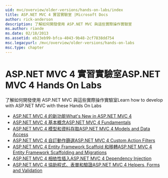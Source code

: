 ```yaml
---
uid: mvc/overview/older-versions/hands-on-labs/index
title: ASP.NET MVC 4 實習實驗室 |Microsoft Docs
author: rick-anderson
description: 了解如何開發使用 ASP.NET MVC 與這些實際操作實驗室
ms.author: riande
ms.date: 02/18/2013
ms.assetid: eb23eb99-bfca-4043-9b48-2cf7838dd754
msc.legacyurl: /mvc/overview/older-versions/hands-on-labs
msc.type: chapter
---
```

# <a name="aspnet-mvc-4-hands-on-labs"></a><span data-ttu-id="7d3be-103">ASP.NET MVC 4 實習實驗室</span><span class="sxs-lookup"><span data-stu-id="7d3be-103">ASP.NET MVC 4 Hands On Labs</span></span>

<span data-ttu-id="7d3be-104">了解如何開發使用 ASP.NET MVC 與這些實際操作實驗室</span><span class="sxs-lookup"><span data-stu-id="7d3be-104">Learn how to develop with ASP.NET MVC with these Hands On Labs</span></span>

- [<span data-ttu-id="7d3be-105">ASP.NET MVC 4 的新功能</span><span class="sxs-lookup"><span data-stu-id="7d3be-105">What's New in ASP.NET MVC 4</span></span>](whats-new-in-aspnet-mvc-4.md)
- [<span data-ttu-id="7d3be-106">ASP.NET MVC 4 基本概念</span><span class="sxs-lookup"><span data-stu-id="7d3be-106">ASP.NET MVC 4 Fundamentals</span></span>](aspnet-mvc-4-fundamentals.md)
- [<span data-ttu-id="7d3be-107">ASP.NET MVC 4 模型和資料存取</span><span class="sxs-lookup"><span data-stu-id="7d3be-107">ASP.NET MVC 4 Models and Data Access</span></span>](aspnet-mvc-4-models-and-data-access.md)
- [<span data-ttu-id="7d3be-108">ASP.NET MVC 4 自訂動作篩選</span><span class="sxs-lookup"><span data-stu-id="7d3be-108">ASP.NET MVC 4 Custom Action Filters</span></span>](aspnet-mvc-4-custom-action-filters.md)
- [<span data-ttu-id="7d3be-109">ASP.NET MVC 4 Entity Framework Scaffold 和移轉</span><span class="sxs-lookup"><span data-stu-id="7d3be-109">ASP.NET MVC 4 Entity Framework Scaffolding and Migrations</span></span>](aspnet-mvc-4-entity-framework-scaffolding-and-migrations.md)
- [<span data-ttu-id="7d3be-110">ASP.NET MVC 4 相依性插入</span><span class="sxs-lookup"><span data-stu-id="7d3be-110">ASP.NET MVC 4 Dependency Injection</span></span>](aspnet-mvc-4-dependency-injection.md)
- [<span data-ttu-id="7d3be-111">ASP.NET MVC 4 協助程式、表單和驗證</span><span class="sxs-lookup"><span data-stu-id="7d3be-111">ASP.NET MVC 4 Helpers, Forms and Validation</span></span>](aspnet-mvc-4-helpers-forms-and-validation.md)
